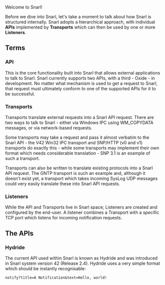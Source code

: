 
Welcome to Snarl!

Before we dive into Snarl, let's take a moment to talk about how Snarl is structured internally.  Snarl adopts a hierarchical approach, with individual **APIs** implemented by **Transports** which can then be used by one or more **Listeners**.

## Terms

### API

This is the core functionality built into Snarl that allows external applications to talk to Snarl.  Snarl currently supports two APIs, with a third - Oxide - in development.  No matter what mechanism is used to get a request to Snarl, that request must ultimately conform to one of the supported APIs for it to be successful.

### Transports

Transports translate external requests into a Snarl API request.  There are two ways to talk to Snarl - either via Windows IPC using WM_COPYDATA messages, or via network-based requests.

Some transports may take a request and pass it almost verbatim to the Snarl API - the V42 Win32 IPC transport and SNP/HTTP (v0 and v1) transports do exactly this - while some transports may implement their own format which needs considerable translation - SNP 3.1 is an example of such a transport.

Transports can also be written to translate existing protocols into a Snarl API request.  The GNTP transport is such an example and, although it doesn't exist yet, a transport which takes incoming SysLog UDP messages could very easily translate these into Snarl API requests.

### Listeners

While the API and Transports live in Snarl space; Listeners are created and configured by the end-user.  A listener combines a Transport with a specific TCP port which listens for incoming notification requests.

## The APIs

### Hydride

The current API used within Snarl is known as Hydride and was introduced in Snarl system version 42 (Release 2.4).  Hydride uses a very simple format which should be instantly recognisable:

```
notify?title=A Notification&text=Hello, world!
```













